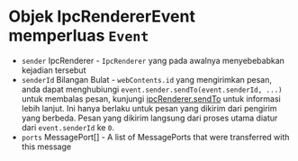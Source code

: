 # Objek IpcRendererEvent memperluas `Event`

* `sender` IpcRenderer - `IpcRenderer` yang pada awalnya menyebebabkan kejadian tersebut
* `senderId` Bilangan Bulat - `webContents.id` yang mengirimkan pesan, anda dapat menghubiungi `event.sender.sendTo(event.senderId, ...)` untuk membalas pesan, kunjungi [ipcRenderer.sendTo][ipc-renderer-sendto] untuk informasi lebih lanjut. Ini hanya berlaku untuk pesan yang dikirim dari pengirim yang berbeda. Pesan yang dikirim langsung dari proses utama diatur dari `event.senderId` ke `0`.
* `ports` MessagePort[] - A list of MessagePorts that were transferred with this message

[ipc-renderer-sendto]: #ipcrenderersendtowindowid-channel--arg1-arg2-
